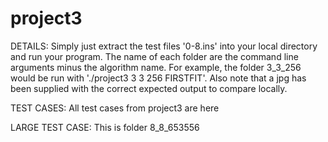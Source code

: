# project3

DETAILS: Simply just extract the test files '0-8.ins' into your local directory and run your program.
         The name of each folder are the command line arguments minus the algorithm name.
         For example, the folder 3_3_256 would be run with './project3 3 3 256 FIRSTFIT'. 
         Also note that a jpg has been supplied with the correct expected output to compare locally.
         
TEST CASES: All test cases from project3 are here

LARGE TEST CASE: This is folder 8_8_653556
         
